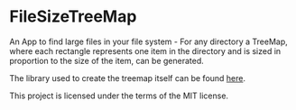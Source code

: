 # FileSizeTreeMap

An App to find large files in your file system - For any directory a TreeMap, where each rectangle represents one item in the directory and is sized in proportion to the size of the item, can be generated.

The library used to create the treemap itself can be found [here](https://github.com/yahoo/YMTreeMap).

This project is licensed under the terms of the MIT license.
